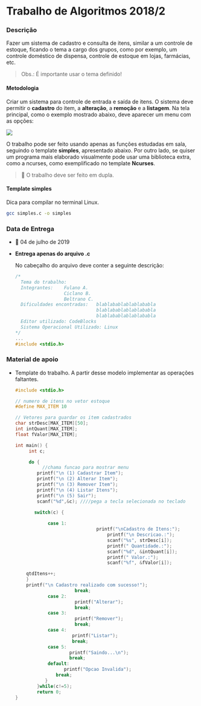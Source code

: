 # Trabalho de Algoritmos 2018/2

### Descrição

Fazer um sistema de cadastro e consulta de itens, similar a um controle de estoque, ficando o tema a cargo dos grupos, como por exemplo, um controle doméstico de dispensa, controle de estoque em lojas, farmácias, etc.

> Obs.: É importante usar o tema definido!

#### Metodologia

Criar um sistema para controle de entrada e saída de itens. O sistema deve permitir o **cadastro** do item, a **alteração**, a **remoção** e a **listagem**. Na tela principal, como o exemplo mostrado abaixo, deve aparecer um menu com as opções:

![](https://i.imgur.com/cxFUXC5.png)



O trabalho pode ser feito usando apenas as funções estudadas em sala, seguindo o template **simples**, apresentado abaixo. Por outro lado, se quiser um programa mais elaborado visualmente pode usar uma biblioteca extra, como a ncurses, como exemplificado no template **Ncurses**.

> 👥 O trabalho deve ser feito em dupla.

#### Template simples

Dica para compilar no terminal Linux.

```bash
gcc simples.c -o simples
```

### Data de Entrega

- 📆 04 de julho de 2019

- **Entrega apenas do arquivo .c**

  No cabeçalho do arquivo deve conter a seguinte descrição:

  ```c
  /* 
  	Tema do trabalho:
  	Integrantes: 	Fulano A.
  					Ciclano B.
  					Beltrano C.
  	Dificuldades encontradas: 	blablabablablablababla
  								blablabablablablababla
  								blablabablablablababla
  	Editor utilizado: CodeBlocks
  	Sistema Operacional Utilizado: Linux
  */
  ...
  #include <stdio.h>
  ```

### Material de apoio

- Template do trabalho. A partir desse modelo implementar as operações faltantes.

  ```c
  #include <stdio.h>
  
  // numero de itens no vetor estoque
  #define MAX_ITEM 10
  
  // Vetores para guardar os item cadastrados
  char strDesc[MAX_ITEM][50];
  int intQuant[MAX_ITEM];
  float fValor[MAX_ITEM];
  
  int main() {
       int c;
  
       do {
    		//chama funcao para mostrar menu
          printf("\n (1) Cadastrar Item");
          printf("\n (2) Alterar Item");
          printf("\n (3) Remover Item");
          printf("\n (4) Listar Itens");
          printf("\n (5) Sair");
          scanf("%d",&c); ////pega a tecla selecionada no teclado
  
         switch(c) {
              
              case 1:    
             					printf("\nCadastro de Itens:");
      								printf("\n Descricao.:");
      								scanf("%s", strDesc[i]);
      								printf(" Quantidade.:");
      								scanf("%d", &intQuant[i]);
      								printf(" Valor.:"); 
      								scanf("%f", &fValor[i]);
  
      qtdItens++;
      }
      printf("\n Cadastro realizado com sucesso!");
                        break;
              case 2:
                        printf("Alterar");
                        break;
              case 3:
                        printf("Remover");
                        break;
              case 4:
                       printf("Listar");
                       break;
              case 5:
                      printf("Saindo...\n");
                      break;
              default:
                    printf("Opcao Invalida");
                 break;
             }
          }while(c!=5);
          return 0;
  }
  ```
